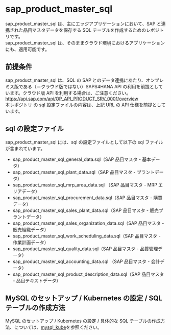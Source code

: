 # sap_product_master_sql

sap_product_master_sql は、主にエッジアプリケーションにおいて、SAP と連携された品目マスタデータを保存する SQL テーブルを作成するためのレポジトリです。  
sap_product_master_sql は、そのままクラウド環境におけるアプリケーションにも、適用可能です。

## 前提条件

sap_product_master_sql は、SQL の SAP とのデータ連携にあたり、オンプレミス版である（＝クラウド版ではない）SAPS4HANA API の利用を前提としています。クラウド版 API を利用する場合は、ご注意ください。  
https://api.sap.com/api/OP_API_PRODUCT_SRV_0001/overview  
本レポジトリ の sql 設定ファイルの内容は、上記 URL の API 仕様を前提としています。

## sql の設定ファイル

sap_product_master_sql には、sql の設定ファイルとして以下の sql ファイルが含まれています。

- sap_product_master_sql_general_data.sql（SAP 品目マスタ - 基本データ）
- sap_product_master_sql_plant_data.sql（SAP 品目マスタ - プラントデータ）
- sap_product_master_sql_mrp_area_data.sql （SAP 品目マスタ - MRP エリアデータ）
- sap_product_master_sql_procurement_data.sql（SAP 品目マスタ - 購買データ）
- sap_product_master_sql_sales_plant_data.sql（SAP 品目マスタ - 販売プラントデータ）
- sap_product_master_sql_sales_organization_data.sql（SAP 品目マスタ - 販売組織データ）
- sap_product_master_sql_work_scheduling_data.sql（SAP 品目マスタ - 作業計画データ）
- sap_product_master_sql_quality_data.sql（SAP 品目マスタ - 品質管理データ）
- sap_product_master_sql_accounting_data.sql （SAP 品目マスタ - 会計データ）
- sap_product_master_sql_product_description_data.sql（SAP 品目マスタ - 品目テキストデータ）

## MySQL のセットアップ / Kubernetes の設定 / SQL テーブルの作成方法

MySQL のセットアップ / Kubernetes の設定 / 具体的な SQL テーブルの作成方法、については、[mysql_kube](https://github.com/latonaio/mysql_kube)を参照ください。
